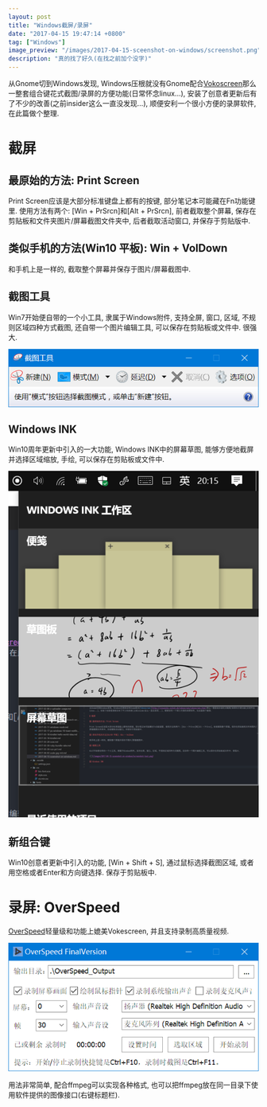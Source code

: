 ```yaml
---
layout: post
title: "Windows截屏/录屏"
date: "2017-04-15 19:47:14 +0800"
tag: ["Windows"]
image_preview: "/images/2017-04-15-sceenshot-on-windows/screenshot.png"
description: "真的找了好久(在找之前加个没字)"
---
```



从Gnome切到Windows发现, Windows压根就没有Gnome配合[Vokoscreen](http://linuxecke.volkoh.de/vokoscreen/vokoscreen.html)那么一整套组合键花式截图/录屏的方便功能(日常怀念linux...), 安装了创意者更新后有了不少的改善(之前insider这么一直没发现...), 顺便安利一个很小方便的录屏软件, 在此篇做个整理.

# 截屏

## 最原始的方法: Print Screen

Print Screen应该是大部分标准键盘上都有的按键, 部分笔记本可能藏在Fn功能键里. 使用方法有两个: [Win + PrSrcn]和[Alt + PrSrcn], 前者截取整个屏幕, 保存在剪贴板和文件夹图片/屏幕截图文件夹中, 后者截取活动窗口, 并保存于剪贴版中.

## 类似手机的方法(Win10 平板): Win + VolDown

和手机上是一样的, 截取整个屏幕并保存于图片/屏幕截图中.

## 截图工具

Win7开始便自带的一个小工具, 隶属于Windows附件, 支持全屏, 窗口, 区域, 不规则区域四种方式截图, 还自带一个图片编辑工具, 可以保存在剪贴板或文件中. 很强大.

![](/images/2017-04-15-sceenshot-on-windows/screenshot-tool.png)

## Windows INK

Win10周年更新中引入的一大功能, Windows INK中的屏幕草图, 能够方便地截屏并选择区域缩放, 手绘, 可以保存在剪贴板或文件中.

![](/images/2017-04-15-sceenshot-on-windows/windows-ink.png)

## 新组合键

Win10创意者更新中引入的功能, [Win + Shift + S], 通过鼠标选择截图区域, 或者用空格或者Enter和方向键选择. 保存于剪贴板中.

# 录屏: OverSpeed

[OverSpeed](http://pan.baidu.com/s/1c0z4nM4)轻量级和功能上媲美Vokescreen, 并且支持录制高质量视频.

![](/images/2017-04-15-sceenshot-on-windows/overspeed.png)

用法非常简单, 配合ffmpeg可以实现各种格式, 也可以把ffmpeg放在同一目录下使用软件提供的图像接口(右键标题栏).